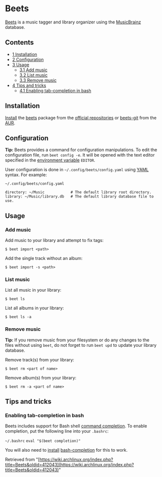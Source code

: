 # Beets

[Beets](http://beets.radbox.org/) is a music tagger and library organizer using the [MusicBrainz](http://musicbrainz.org/) database.

## Contents

*   [1 Installation](#Installation)
*   [2 Configuration](#Configuration)
*   [3 Usage](#Usage)
    *   [3.1 Add music](#Add_music)
    *   [3.2 List music](#List_music)
    *   [3.3 Remove music](#Remove_music)
*   [4 Tips and tricks](#Tips_and_tricks)
    *   [4.1 Enabling tab-completion in bash](#Enabling_tab-completion_in_bash)

## Installation

[Install](/index.php/Install "Install") the [beets](https://www.archlinux.org/packages/?name=beets) package from the [official repositories](/index.php/Official_repositories "Official repositories") or [beets-git](https://aur.archlinux.org/packages/beets-git/) from the [AUR](/index.php/AUR "AUR").

## Configuration

**Tip:** Beets provides a command for configuration manipulations. To edit the configuration file, run `beet config -e`. It will be opened with the text editor specified in the [environment variable](/index.php/Environment_variable "Environment variable") `EDITOR`.

User configuration is done in `~/.config/beets/config.yaml` using [YAML](https://en.wikipedia.org/wiki/YAML "wikipedia:YAML") syntax. For example:

 `~/.config/beets/config.yaml` 

```
directory: ~/Music            # The default library root directory.
library: ~/Music/library.db   # The default library database file to use.

```

## Usage

### Add music

Add music to your library and attempt to fix tags:

```
$ beet import <path>

```

Add the single track without an album:

```
$ beet import -s <path>

```

### List music

List all music in your library:

```
$ beet ls

```

List all albums in your library:

```
$ beet ls -a

```

### Remove music

**Tip:** If you remove music from your filesystem or do any changes to the files without using `beet`, do not forget to run `beet upd` to update your library database.

Remove track(s) from your library:

```
$ beet rm <part of name>

```

Remove album(s) from your library:

```
$ beet rm -a <part of name>

```

## Tips and tricks

### Enabling tab-completion in bash

Beets includes support for Bash shell [command completion](/index.php/Bash#Tab_completion "Bash"). To enable completion, put the following line into your `.bashrc`:

 `~/.bashrc`  `eval "$(beet completion)"` 

You will also need to [install](/index.php/Install "Install") [bash-completion](https://www.archlinux.org/packages/?name=bash-completion) for this to work.

Retrieved from "[https://wiki.archlinux.org/index.php?title=Beets&oldid=412043](https://wiki.archlinux.org/index.php?title=Beets&oldid=412043)"